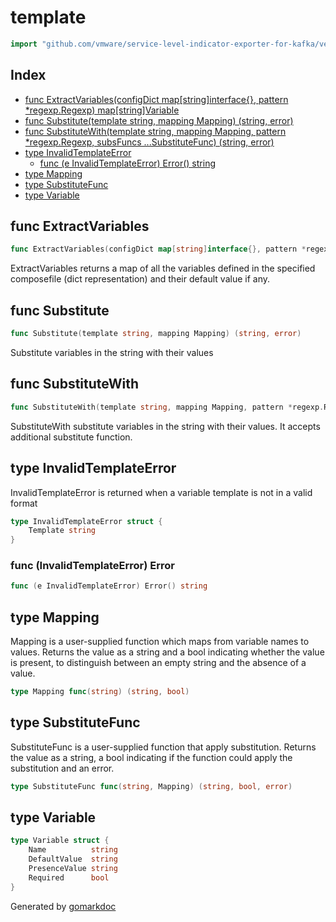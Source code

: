 <!-- Code generated by gomarkdoc. DO NOT EDIT -->

# template

```go
import "github.com/vmware/service-level-indicator-exporter-for-kafka/vendor/github.com/compose-spec/compose-go/template"
```

## Index

- [func ExtractVariables(configDict map[string]interface{}, pattern *regexp.Regexp) map[string]Variable](<#func-extractvariables>)
- [func Substitute(template string, mapping Mapping) (string, error)](<#func-substitute>)
- [func SubstituteWith(template string, mapping Mapping, pattern *regexp.Regexp, subsFuncs ...SubstituteFunc) (string, error)](<#func-substitutewith>)
- [type InvalidTemplateError](<#type-invalidtemplateerror>)
  - [func (e InvalidTemplateError) Error() string](<#func-invalidtemplateerror-error>)
- [type Mapping](<#type-mapping>)
- [type SubstituteFunc](<#type-substitutefunc>)
- [type Variable](<#type-variable>)


## func ExtractVariables

```go
func ExtractVariables(configDict map[string]interface{}, pattern *regexp.Regexp) map[string]Variable
```

ExtractVariables returns a map of all the variables defined in the specified composefile \(dict representation\) and their default value if any.

## func Substitute

```go
func Substitute(template string, mapping Mapping) (string, error)
```

Substitute variables in the string with their values

## func SubstituteWith

```go
func SubstituteWith(template string, mapping Mapping, pattern *regexp.Regexp, subsFuncs ...SubstituteFunc) (string, error)
```

SubstituteWith substitute variables in the string with their values. It accepts additional substitute function.

## type InvalidTemplateError

InvalidTemplateError is returned when a variable template is not in a valid format

```go
type InvalidTemplateError struct {
    Template string
}
```

### func \(InvalidTemplateError\) Error

```go
func (e InvalidTemplateError) Error() string
```

## type Mapping

Mapping is a user\-supplied function which maps from variable names to values. Returns the value as a string and a bool indicating whether the value is present, to distinguish between an empty string and the absence of a value.

```go
type Mapping func(string) (string, bool)
```

## type SubstituteFunc

SubstituteFunc is a user\-supplied function that apply substitution. Returns the value as a string, a bool indicating if the function could apply the substitution and an error.

```go
type SubstituteFunc func(string, Mapping) (string, bool, error)
```

## type Variable

```go
type Variable struct {
    Name          string
    DefaultValue  string
    PresenceValue string
    Required      bool
}
```



Generated by [gomarkdoc](<https://github.com/princjef/gomarkdoc>)
